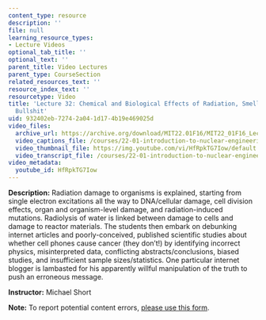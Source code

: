 ```yaml
---
content_type: resource
description: ''
file: null
learning_resource_types:
- Lecture Videos
optional_tab_title: ''
optional_text: ''
parent_title: Video Lectures
parent_type: CourseSection
related_resources_text: ''
resource_index_text: ''
resourcetype: Video
title: 'Lecture 32: Chemical and Biological Effects of Radiation, Smelling Nuclear
  Bullshit'
uid: 932402eb-7274-2a04-1d17-4b19e469025d
video_files:
  archive_url: https://archive.org/download/MIT22.01F16/MIT22_01F16_Lec32_300k.mp4
  video_captions_file: /courses/22-01-introduction-to-nuclear-engineering-and-ionizing-radiation-fall-2016/72be7764a565562c862442b5dedec875_HfRpkTG7Iow.vtt
  video_thumbnail_file: https://img.youtube.com/vi/HfRpkTG7Iow/default.jpg
  video_transcript_file: /courses/22-01-introduction-to-nuclear-engineering-and-ionizing-radiation-fall-2016/0f375736f4b670aed8da3c2d67a793ac_HfRpkTG7Iow.pdf
video_metadata:
  youtube_id: HfRpkTG7Iow
---
```


**Description:** Radiation damage to organisms is explained, starting from single electron excitations all the way to DNA/cellular damage, cell division effects, organ and organism-level damage, and radiation-induced mutations. Radiolysis of water is linked between damage to cells and damage to reactor materials. The students then embark on debunking internet articles and poorly-conceived, published scientific studies about whether cell phones cause cancer (they don’t!) by identifying incorrect physics, misinterpreted data, conflicting abstracts/conclusions, biased studies, and insufficient sample sizes/statistics. One particular internet blogger is lambasted for his apparently willful manipulation of the truth to push an erroneous message.

**Instructor:** Michael Short

**Note:** To report potential content errors, [please use this form](https://forms.gle/8B2zcUvfCtgJdTdE7).